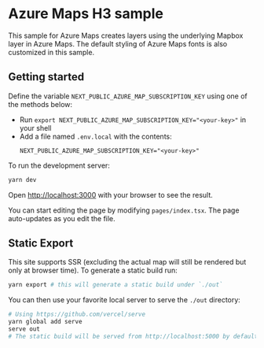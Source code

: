 # Azure Maps H3 sample

This sample for Azure Maps creates layers using the underlying Mapbox layer in Azure Maps. The default styling of Azure Maps fonts is also customized in this sample.

## Getting started

Define the variable `NEXT_PUBLIC_AZURE_MAP_SUBSCRIPTION_KEY` using one of the methods below:

- Run `export NEXT_PUBLIC_AZURE_MAP_SUBSCRIPTION_KEY="<your-key>"` in your shell
- Add a file named `.env.local` with the contents:
  ```
  NEXT_PUBLIC_AZURE_MAP_SUBSCRIPTION_KEY="<your-key>"
  ```

To run the development server:

```bash
yarn dev
```

Open [http://localhost:3000](http://localhost:3000) with your browser to see the
result.

You can start editing the page by modifying `pages/index.tsx`. The page
auto-updates as you edit the file.

## Static Export

This site supports SSR (excluding the actual map will still be rendered but only
at browser time). To generate a static build run:

```bash
yarn export # this will generate a static build under `./out`
```

You can then use your favorite local server to serve the `./out` directory:

```sh
# Using https://github.com/vercel/serve
yarn global add serve
serve out
# The static build will be served from http://localhost:5000 by default
```
